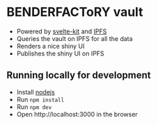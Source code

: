 # BENDERFACToRY vault

- Powered by [svelte-kit](https://kit.svelte.dev/) and [IPFS](https://ipfs.io)
- Queries the vault on IPFS for all the data
- Renders a nice shiny UI
- Publishes the shiny UI on IPFS

## Running locally for development

- Install [nodejs](https://nodejs.org/en/download/)
- Run `npm install`
- Run `npm dev`
- Open http://localhost:3000 in the browser

